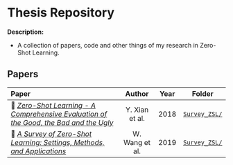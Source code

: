 # Thesis Repository

**Description:**
 - A collection of papers, code and other things of my research in Zero-Shot Learning.
 
## Papers

Paper | Author | Year | Folder
:--------- | :-------------: | :-------: | :--------:
:link: [*Zero-Shot Learning - A Comprehensive Evaluation of the Good, the Bad and the Ugly*](https://ieeexplore.ieee.org/abstract/document/8413121) | Y. Xian et al. | 2018 | [`Survey_ZSL/`](https://github.com/CristianoPatricio/ZSL_Thesis/tree/main/Survey%20ZSL)
:link: [*A Survey of Zero-Shot Learning: Settings, Methods, and Applications*](http://www.ntulily.org/wp-content/uploads/journal/A_Survey_of_Zero-Shot_Learning_Settings_Methods_and_Applications_accepted.pdf) | W. Wang et al. | 2019 | [`Survey_ZSL/`](https://github.com/CristianoPatricio/ZSL_Thesis/tree/main/Survey%20ZSL)
